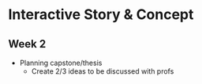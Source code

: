 # Interactive Story & Concept

## Week 2

- Planning capstone/thesis
  - Create 2/3 ideas to be discussed with profs
